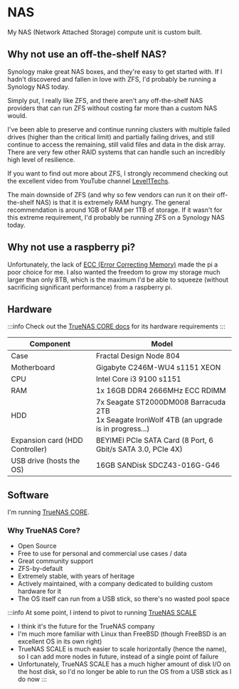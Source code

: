 # NAS

My NAS (Network Attached Storage) compute unit is custom built.

## Why not use an off-the-shelf NAS?

Synology make great NAS boxes, and they're easy to get started with. If I hadn't discovered and fallen in love with ZFS, I'd probably be running a Synology NAS today.

Simply put, I really like ZFS, and there aren't any off-the-shelf NAS providers that can run ZFS without costing far more than a custom NAS would.

I've been able to preserve and continue running clusters with multiple failed drives (higher than the critical limit) and partially failing drives, and still continue to access the remaining, still valid files and data in the disk array. There are very few other RAID systems that can handle such an incredibly high level of resilience.

If you want to find out more about ZFS, I strongly recommend checking out the excellent video from YouTube channel [Level1Techs](https://www.youtube.com/watch?v=lsFDp-W1Ks0).

The main downside of ZFS (and why so few vendors can run it on their off-the-shelf NAS) is that it is extremely RAM hungry. The general recommendation is around 1GB of RAM per 1TB of storage. If it wasn't for this extreme requirement, I'd probably be running ZFS on a Synology NAS today.

## Why not use a raspberry pi?

Unfortunately, the lack of [ECC (Error Correcting Memory)](https://en.wikipedia.org/wiki/ECC) made the pi a poor choice for me. I also wanted the freedom to grow my storage much larger than only 8TB, which is the maximum I'd be able to squeeze (without sacrificing significant performance) from a raspberry pi.

## Hardware

:::info
Check out the [TrueNAS CORE docs](https://www.truenas.com/docs/core/gettingstarted/corehardwareguide/) for its hardware requirements
:::

| Component                       | Model                                                                                             |
| ------------------------------- | ------------------------------------------------------------------------------------------------- |
| Case                            | Fractal Design Node 804                                                                           |
| Motherboard                     | Gigabyte C246M-WU4 s1151 XEON                                                                     |
| CPU                             | Intel Core i3 9100 s1151                                                                          |
| RAM                             | 1x 16GB DDR4 2666MHz ECC RDIMM                                                                    |
| HDD                             | 7x Seagate ST2000DM008 Barracuda 2TB <br/> 1x Seagate IronWolf 4TB (an upgrade is in progress...) |
| Expansion card (HDD Controller) | BEYIMEI PCIe SATA Card (8 Port, 6 Gbit/s SATA 3.0, PCIe 4X)                                       |
| USB drive (hosts the OS)        | 16GB SANDisk SDCZ43-016G-G46                                                                      |

## Software

I'm running [TrueNAS CORE](https://www.truenas.com/docs/core/).

### Why TrueNAS Core?

- Open Source
- Free to use for personal and commercial use cases / data
- Great community support
- ZFS-by-default
- Extremely stable, with years of heritage
- Actively maintained, with a company dedicated to building custom hardware for it
- The OS itself can run from a USB stick, so there's no wasted pool space

:::info
At some point, I intend to pivot to running [TrueNAS SCALE](https://www.truenas.com/docs/scale/)

- I think it's the future for the TrueNAS company
- I'm much more familiar with Linux than FreeBSD (though FreeBSD is an excellent OS in its own right)
- TrueNAS SCALE is much easier to scale horizontally (hence the name), so I can add more nodes in future, instead of a single point of failure
- Unfortunately, TrueNAS SCALE has a much higher amount of disk I/O on the host disk, so I'd no longer be able to run the OS from a USB stick as I do now
  :::

